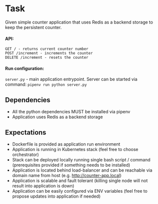 Task
====

Given simple counter application that uses Redis as a backend storage to keep 
the persistent counter.

#### API:

    GET / - returns current counter number
    POST /increment - increments the counter
    DELETE /increment - resets the counter

#### Run configuration:

`server.py` - main application entrypoint. 
Server can be started via command: `pipenv run python server.py`


Dependencies
------------

- All the python dependencies MUST be installed via pipenv
- Application uses Redis as a backend storage


Expectations
------------

- Dockerfile is provided as application run environment
- Application is running in Kubernetes stack (feel free to choose orchestrator)
- Stack can be deployed locally running single bash script / command (prerequisites provided if something needs to be installed)
- Application is located behind load-balancer and 
can be reachable via domain name from host (e.g. http://counter-app.local)
- Application is scalable and fault tolerant (killing single node will not result into application is down)
- Application can be easily configured via ENV variables (feel free to propose updates into application if needed)
